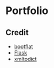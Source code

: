 # Portfolio

## Credit
+ [bootflat](http://bootflat.github.io/)
+ [Flask](http://flask.pocoo.org/)
+ [xmltodict](https://github.com/martinblech/xmltodict)
